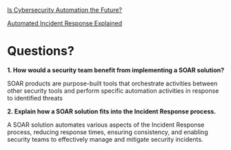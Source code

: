 [Is Cybersecurity Automation the Future?](https://www.forbes.com/sites/forbestechcouncil/2019/08/20/is-cybersecurity-automation-the-future/?sh=63b58415589c)

[Automated Incident Response Explained](https://cybersecurity.att.com/blogs/security-essentials/automated-incident-response-in-action-7-killer-use-cases)

# Questions?

**1. How would a security team benefit from implementing a SOAR solution?**

SOAR products are purpose-built tools that orchestrate activities between other security tools and perform specific automation activities in response to identified threats

**2. Explain how a SOAR solution fits into the Incident Response process.**

A SOAR solution automates various aspects of the Incident Response process, reducing response times, ensuring consistency, and enabling security teams to effectively manage and mitigate security incidents.